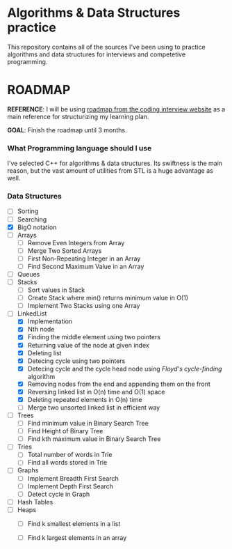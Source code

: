 # Algorithms & Data Structures practice

This repository contains all of the sources I've been using to practice algorithms and data structures for interviews and competetive programming.

# ROADMAP

__REFERENCE__: I will be using [roadmap from the coding interview website](https://www.codinginterview.com/interview-roadmap) as a main reference for structurizing my learning plan.

__GOAL__: Finish the roadmap until 3 months.

### What Programming language should I use

I've selected C++ for algorithms & data structures. Its swiftness is the main reason, but the vast amount of utilities from STL is a huge advantage as well.

### Data Structures
- [ ] Sorting
- [ ] Searching
- [x] BigO notation
- [ ] Arrays
  - [ ] Remove Even Integers from Array
  - [ ] Merge Two Sorted Arrays
  - [ ] First Non-Repeating Integer in an Array
  - [ ] Find Second Maximum Value in an Array
- [ ] Queues
- [ ] Stacks
  - [ ] Sort values in Stack
  - [ ] Create Stack where min() returns minimum value in O(1)
  - [ ] Implement Two Stacks using one Array
- [ ] LinkedList
  - [x] Implementation
  - [x] Nth node
  - [x] Finding the middle element using two pointers
  - [x] Returning value of the node at given index
  - [x] Deleting list
  - [x] Detecing cycle using two pointers
  - [x] Detecing cycle and the cycle head node using *Floyd's cycle-finding* algorithm
  - [x] Removing nodes from the end and appending them on the front
  - [x] Reversing linked list in O(n) time and O(1) space
  - [x] Deleting repeated elements in O(n) time
  - [ ] Merge two unsorted linked list in efficient way
- [ ] Trees
  - [ ] Find minimum value in Binary Search Tree
  - [ ] Find Height of Binary Tree
  - [ ] Find kth maximum value in Binary Search Tree
- [ ] Tries
  - [ ] Total number of words in Trie
  - [ ] Find all words stored in Trie
- [ ] Graphs
  - [ ] Implement Breadth First Search
  - [ ] Implement Depth First Search
  - [ ] Detect cycle in Graph
- [ ] Hash Tables
- [ ] Heaps
  - [ ] Find k smallest elements in a list
  - [ ] Find k largest elements in an array
    
  
